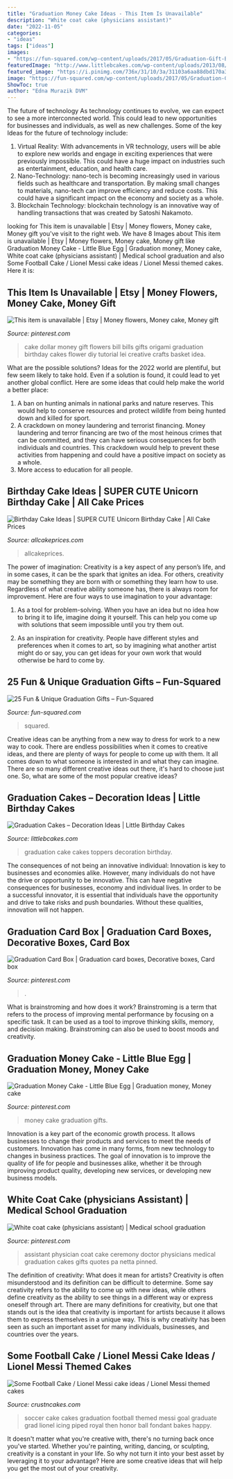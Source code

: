 ```yaml
---
title: "Graduation Money Cake Ideas - This Item Is Unavailable"
description: "White coat cake (physicians assistant)"
date: "2022-11-05"
categories:
- "ideas"
tags: ["ideas"]
images:
- "https://fun-squared.com/wp-content/uploads/2017/05/Graduation-Gift-Bottle-Set.jpg"
featuredImage: "http://www.littlebcakes.com/wp-content/uploads/2013/08/Graduation-Cake-Toppers.jpg"
featured_image: "https://i.pinimg.com/736x/31/10/3a/31103a6aa88dbd170a30c6dd3cea5dac--graduation-card-boxes-graduation-ideas.jpg"
image: "https://fun-squared.com/wp-content/uploads/2017/05/Graduation-Gift-Bottle-Set.jpg"
ShowToc: true
author: "Edna Murazik DVM"
---
```



The future of technology
As technology continues to evolve, we can expect to see a more interconnected world. This could lead to new opportunities for businesses and individuals, as well as new challenges. Some of the key Ideas for the future of technology include: 
1. Virtual Reality: With advancements in VR technology, users will be able to explore new worlds and engage in exciting experiences that were previously impossible. This could have a huge impact on industries such as entertainment, education, and health care.
2. Nano-Technology: nano-tech is becoming increasingly used in various fields such as healthcare and transportation. By making small changes to materials, nano-tech can improve efficiency and reduce costs. This could have a significant impact on the economy and society as a whole. 
3. Blockchain Technology: blockchain technology is an innovative way of handling transactions that was created by Satoshi Nakamoto.

	

		
looking for This item is unavailable | Etsy | Money flowers, Money cake, Money gift you've visit to the right web. We have 8 Images about This item is unavailable | Etsy | Money flowers, Money cake, Money gift like Graduation Money Cake - Little Blue Egg | Graduation money, Money cake, White coat cake (physicians assistant) | Medical school graduation and also Some Football Cake / Lionel Messi cake ideas / Lionel Messi themed cakes. Here it is:
		
    
## This Item Is Unavailable | Etsy | Money Flowers, Money Cake, Money Gift

<img loading=lazy src="https://i.pinimg.com/736x/68/f7/4b/68f74b92189c17ca6bf3b0e3e817af59.jpg" onerror="this.onerror=null;this.src='https://tse2.mm.bing.net/th?id=OIP.2RBh_H2aK198nrufq4S2zwHaLH&amp;pid=15.1';" alt="This item is unavailable | Etsy | Money flowers, Money cake, Money gift">

_Source: pinterest.com_

>cake dollar money gift flowers bill bills gifts origami graduation birthday cakes flower diy tutorial lei creative crafts basket idea. 

	

What are the possible solutions?
Ideas for the 2022 world are plentiful, but few seem likely to take hold. Even if a solution is found, it could lead to yet another global conflict. Here are some ideas that could help make the world a better place: 
1. A ban on hunting animals in national parks and nature reserves. This would help to conserve resources and protect wildlife from being hunted down and killed for sport.
2. A crackdown on money laundering and terrorist financing. Money laundering and terror financing are two of the most heinous crimes that can be committed, and they can have serious consequences for both individuals and countries. This crackdown would help to prevent these activities from happening and could have a positive impact on society as a whole.
3. More access to education for all people.

    
## Birthday Cake Ideas | SUPER CUTE Unicorn Birthday Cake | All Cake Prices

<img loading=lazy src="http://www.allcakeprices.com/wp-content/uploads/2017/05/Wanna-Be-a-Super-Mom-Order-This-SUPER-CUTE-Unicorn-Birthday-Cake-From-Craftsy.jpg" onerror="this.onerror=null;this.src='https://tse4.mm.bing.net/th?id=OIP.ImcPmbK-ND7FNlAS32gp8wHaIb&amp;pid=15.1';" alt="Birthday Cake Ideas | SUPER CUTE Unicorn Birthday Cake | All Cake Prices">

_Source: allcakeprices.com_

>allcakeprices. 

	

The power of imagination:
Creativity is a key aspect of any person’s life, and in some cases, it can be the spark that ignites an idea. For others, creativity may be something they are born with or something they learn how to use. Regardless of what creative ability someone has, there is always room for improvement. Here are four ways to use imagination to your advantage: 
1. As a tool for problem-solving. When you have an idea but no idea how to bring it to life, imagine doing it yourself. This can help you come up with solutions that seem impossible until you try them out.

2. As an inspiration for creativity. People have different styles and preferences when it comes to art, so by imagining what another artist might do or say, you can get ideas for your own work that would otherwise be hard to come by.

    
## 25 Fun &amp; Unique Graduation Gifts – Fun-Squared

<img loading=lazy src="https://fun-squared.com/wp-content/uploads/2017/05/Graduation-Gift-Bottle-Set.jpg" onerror="this.onerror=null;this.src='https://tse2.mm.bing.net/th?id=OIP.ufxPRLvLFBJuquUWCMWoowHaKT&amp;pid=15.1';" alt="25 Fun &amp; Unique Graduation Gifts – Fun-Squared">

_Source: fun-squared.com_

>squared. 

	

Creative ideas can be anything from a new way to dress for work to a new way to cook. There are endless possibilities when it comes to creative ideas, and there are plenty of ways for people to come up with them. It all comes down to what someone is interested in and what they can imagine. There are so many different creative ideas out there, it's hard to choose just one. So, what are some of the most popular creative ideas?

    
## Graduation Cakes – Decoration Ideas | Little Birthday Cakes

<img loading=lazy src="http://www.littlebcakes.com/wp-content/uploads/2013/08/Graduation-Cake-Toppers.jpg" onerror="this.onerror=null;this.src='https://tse4.mm.bing.net/th?id=OIP.GEvL3MfpjukUEMgKXFfw4gHaJ4&amp;pid=15.1';" alt="Graduation Cakes – Decoration Ideas | Little Birthday Cakes">

_Source: littlebcakes.com_

>graduation cake cakes toppers decoration birthday. 

	

The consequences of not being an innovative individual:
Innovation is key to businesses and economies alike. However, many individuals do not have the drive or opportunity to be innovative. This can have negative consequences for businesses, economy and individual lives. In order to be a successful innovator, it is essential that individuals have the opportunity and drive to take risks and push boundaries. Without these qualities, innovation will not happen.

    
## Graduation Card Box | Graduation Card Boxes, Decorative Boxes, Card Box

<img loading=lazy src="https://i.pinimg.com/736x/31/10/3a/31103a6aa88dbd170a30c6dd3cea5dac--graduation-card-boxes-graduation-ideas.jpg" onerror="this.onerror=null;this.src='https://tse1.mm.bing.net/th?id=OIP.w8Dk223tGY-80lOgTsLAXgHaJ3&amp;pid=15.1';" alt="Graduation Card Box | Graduation card boxes, Decorative boxes, Card box">

_Source: pinterest.com_

>. 

	

What is brainstroming and how does it work?
Brainstroming is a term that refers to the process of improving mental performance by focusing on a specific task. It can be used as a tool to improve thinking skills, memory, and decision making. Brainstroming can also be used to boost moods and creativity.

    
## Graduation Money Cake - Little Blue Egg | Graduation Money, Money Cake

<img loading=lazy src="https://i.pinimg.com/736x/26/05/ad/2605adcdb1a64bfdd56cc6a4a1750fc6.jpg" onerror="this.onerror=null;this.src='https://tse3.mm.bing.net/th?id=OIP.yRWLfyapfeB0_3m_kqZBHAHaIm&amp;pid=15.1';" alt="Graduation Money Cake - Little Blue Egg | Graduation money, Money cake">

_Source: pinterest.com_

>money cake graduation gifts. 

	

Innovation is a key part of the economic growth process. It allows businesses to change their products and services to meet the needs of customers. Innovation has come in many forms, from new technology to changes in business practices. The goal of innovation is to improve the quality of life for people and businesses alike, whether it be through improving product quality, developing new services, or developing new business models.

    
## White Coat Cake (physicians Assistant) | Medical School Graduation

<img loading=lazy src="https://i.pinimg.com/736x/72/53/0e/72530e9ea009ff06a00c8948a0c36990--physician-assistant-white-coats.jpg" onerror="this.onerror=null;this.src='https://tse4.mm.bing.net/th?id=OIP.V756EWDwV7_CnLa0nMoTYwHaJ6&amp;pid=15.1';" alt="White coat cake (physicians assistant) | Medical school graduation">

_Source: pinterest.com_

>assistant physician coat cake ceremony doctor physicians medical graduation cakes gifts quotes pa netta pinned. 

	

The definition of creativity: What does it mean for artists?
Creativity is often misunderstood and its definition can be difficult to determine. Some say creativity refers to the ability to come up with new ideas, while others define creativity as the ability to see things in a different way or express oneself through art. There are many definitions for creativity, but one that stands out is the idea that creativity is important for artists because it allows them to express themselves in a unique way. This is why creativity has been seen as such an important asset for many individuals, businesses, and countries over the years.

    
## Some Football Cake / Lionel Messi Cake Ideas / Lionel Messi Themed Cakes

<img loading=lazy src="http://www.crustncakes.com/blog/wp-content/uploads/2015/06/638546333f56d1cd290f3bb89ab7cbf0.jpg" onerror="this.onerror=null;this.src='https://tse3.mm.bing.net/th?id=OIP.32TQK9WQKeC9cjQtgstV2QHaJ3&amp;pid=15.1';" alt="Some Football Cake / Lionel Messi cake ideas / Lionel Messi themed cakes">

_Source: crustncakes.com_

>soccer cake cakes graduation football themed messi goal graduate grad lionel icing piped royal then honor ball fondant bakes happy. 

	

It doesn't matter what you're creative with, there's no turning back once you've started. Whether you're painting, writing, dancing, or sculpting, creativity is a constant in your life. So why not turn it into your best asset by leveraging it to your advantage? Here are some creative ideas that will help you get the most out of your creativity.

